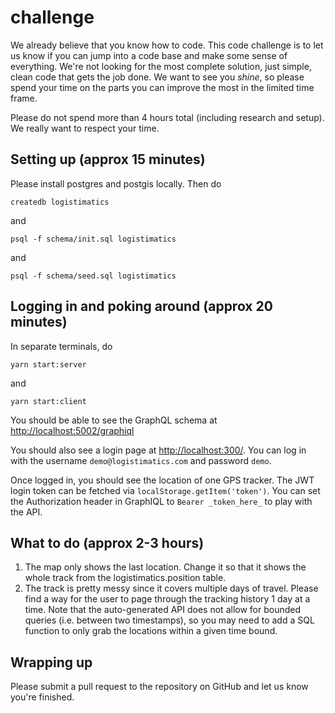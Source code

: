 # challenge

We already believe that you know how to code. This code challenge is to let us know if you can jump into a code base and make some sense of everything. We're not looking for the most complete solution, just simple, clean code that gets the job done. We want to see you _shine_, so please spend your time on the parts you can improve the most in the limited time frame.

Please do not spend more than 4 hours total (including research and setup). We really want to respect your time.

## Setting up (approx 15 minutes)

Please install postgres and postgis locally. Then do

`createdb logistimatics`

and

`psql -f schema/init.sql logistimatics`

and

`psql -f schema/seed.sql logistimatics`


## Logging in and poking around (approx 20 minutes)

In separate terminals, do

`yarn start:server`

and

`yarn start:client`

You should be able to see the GraphQL schema at [http://localhost:5002/graphiql](http://localhost:5002/graphiql)

You should also see a login page at [http://localhost:300/](http://localhost:300/).  You can log in with the username `demo@logistimatics.com` and password `demo`.

Once logged in, you should see the location of one GPS tracker. The JWT login token can be fetched via `localStorage.getItem('token')`.  You can set the Authorization header in GraphIQL to `Bearer _token_here_` to play with the API.

## What to do (approx 2-3 hours)

1. The map only shows the last location. Change it so that it shows the whole track from the logistimatics.position table.
2. The track is pretty messy since it covers multiple days of travel.  Please find a way for the user to page through the tracking history 1 day at a time.  Note that the auto-generated API does not allow for bounded queries (i.e. between two timestamps), so you may need to add a SQL function to only grab the locations within a given time bound.

## Wrapping up

Please submit a pull request to the repository on GitHub and let us know you're finished.
